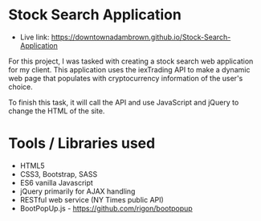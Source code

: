 # Stock Search Application 
* Live link: https://downtownadambrown.github.io/Stock-Search-Application

For this project, I was tasked with creating a stock search web application for my client.  This application uses the iexTrading API to make a dynamic web page that populates with cryptocurrency information of the user's choice. 

To finish this task, it will call the API and use JavaScript and jQuery to change the HTML of the site.

# Tools / Libraries used
* HTML5
* CSS3, Bootstrap, SASS
* ES6 vanilla Javascript
* jQuery primarily for AJAX handling
* RESTful web service (NY Times public API)
* BootPopUp.js - https://github.com/rigon/bootpopup
